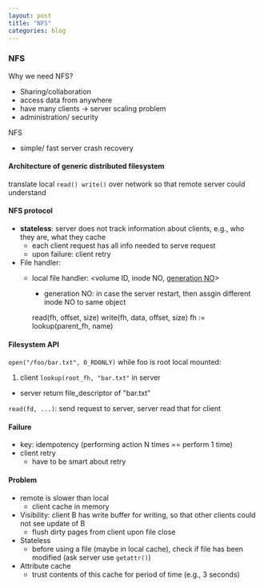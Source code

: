 ```yaml
---
layout: post
title: "NFS"
categories: blog
---
```


### NFS
Why we need NFS?

* Sharing/collaboration
* access data from anywhere
* have many clients -> server scaling problem
* administration/ security

NFS

* simple/ fast server crash recovery

#### Architecture of generic distributed filesystem
translate local `read() write()` over network so that remote server could understand


#### NFS protocol
* **stateless**: server does not track information about clients, e.g., who they are, what they cache
    * each client request has all info needed to serve request
    * upon failure: client retry
* File handler:
    * local file handler: <volume ID, inode NO, [generation NO](http://stackoverflow.com/questions/11071996/what-are-inode-generation-numbers)>
        * generation NO: in case the server restart, then assgin different inode NO to same object

        read(fh, offset, size)
        write(fh, data, offset, size)
        fh := lookup(parent_fh, name)

#### Filesystem API
`open("/foo/bar.txt", O_RDONLY)` while foo is root local mounted:

1. client `lookup(root_fh, "bar.txt"` in server
- server return file_descriptor of "bar.txt"

`read(fd, ...)`: send request to server, server read that for client

#### Failure
* key: idempotency (performing action N times == perform 1 time)
* client retry
    * have to be smart about retry

#### Problem
* remote is slower than local
    * client cache in memory
* Visibility: client B has write buffer for writing, so that other clients could not see update of B
    * flush dirty pages from client upon file close
* Stateless
    * before using a file (maybe in local cache), check if file has been modified (ask server use `getattr()`)
* Attribute cache
    * trust contents of this cache for period of time (e.g., 3 seconds)

